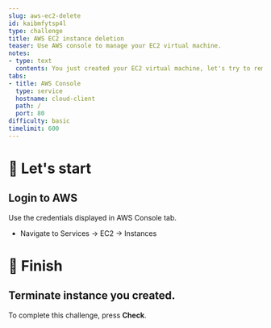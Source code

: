 ```yaml
---
slug: aws-ec2-delete
id: kaibmfytsp4l
type: challenge
title: AWS EC2 instance deletion
teaser: Use AWS console to manage your EC2 virtual machine.
notes:
- type: text
  contents: You just created your EC2 virtual machine, let's try to remove it!
tabs:
- title: AWS Console
  type: service
  hostname: cloud-client
  path: /
  port: 80
difficulty: basic
timelimit: 600
---
```


🚀 Let's start
==============

## Login to AWS

Use the credentials displayed in AWS Console tab.

- Navigate to Services -> EC2 -> Instances

🏁 Finish
=========

## Terminate instance you created.

To complete this challenge, press **Check**.
